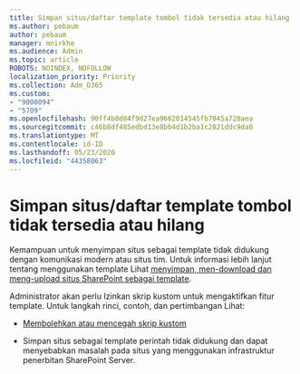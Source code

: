 ```yaml
---
title: Simpan situs/daftar template tombol tidak tersedia atau hilang
ms.author: pebaum
author: pebaum
manager: mnirkhe
ms.audience: Admin
ms.topic: article
ROBOTS: NOINDEX, NOFOLLOW
localization_priority: Priority
ms.collection: Adm_O365
ms.custom:
- "9000094"
- "5709"
ms.openlocfilehash: 90ff4b0d84f9d27ea9662014545fb7045a720aea
ms.sourcegitcommit: c46b8df485edbd13e8bb4d1b2ba1c2821ddc9da0
ms.translationtype: MT
ms.contentlocale: id-ID
ms.lasthandoff: 05/23/2020
ms.locfileid: "44358063"
---
```

# <a name="save-sitelist-template-button-not-available-or-missing"></a>Simpan situs/daftar template tombol tidak tersedia atau hilang

Kemampuan untuk menyimpan situs sebagai template tidak didukung dengan komunikasi modern atau situs tim. Untuk informasi lebih lanjut tentang menggunakan template Lihat [menyimpan, men-download dan meng-upload situs SharePoint sebagai template](https://docs.microsoft.com/sharepoint/dev/general-development/save-download-and-upload-a-sharepoint-site-as-a-template).

Administrator akan perlu Izinkan skrip kustom untuk mengaktifkan fitur template. Untuk langkah rinci, contoh, dan pertimbangan Lihat:

- [Membolehkan atau mencegah skrip kustom](https://docs.microsoft.com/sharepoint/allow-or-prevent-custom-script)

- Simpan situs sebagai template perintah tidak didukung dan dapat menyebabkan masalah pada situs yang menggunakan infrastruktur penerbitan SharePoint Server.


